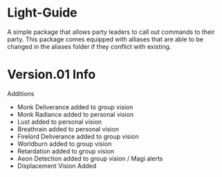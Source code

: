 # Light-Guide

 A simple package that allows party leaders to call out commands to their party. This package comes equipped with alliases that 
 are able to be changed in the aliases folder if they conflict with existing.
 
 # Version.01 Info
 Additions
 - Monk Deliverance added to group vision
 - Monk Radiance added to personal vision
 - Lust added to personal vision
 - Breathrain added to personal vision
 - Firelord Deliverance added to group vision
 - Worldburn added to group vision
 - Retardation added to group vision
 - Aeon Detection added to group vision / Magi alerts
 - Displacement Vision Added
